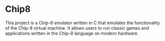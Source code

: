 # Chip8
This project is a Chip-8 emulator written in C that emulates the functionality of the Chip-8 virtual machine. It allows users to run classic games and applications written in the Chip-8 language on modern hardware.
